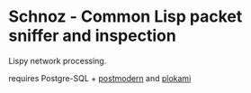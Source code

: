 # Schnoz - Common Lisp packet sniffer and inspection

Lispy network processing.

requires Postgre-SQL + [postmodern](https://github.com/marijnh/Postmodern) and [plokami](https://github.com/atomontage/plokami)

